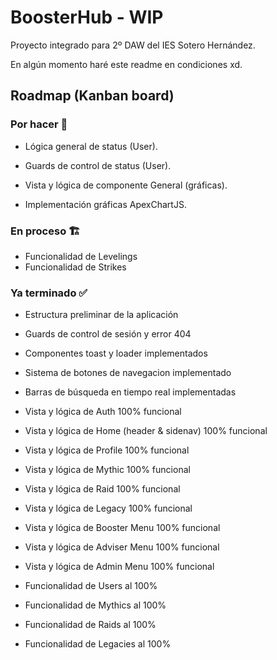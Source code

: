 # BoosterHub - WIP

Proyecto integrado para 2º DAW del IES Sotero Hernández.

En algún momento haré este readme en condiciones xd.


## Roadmap (Kanban board)

### Por hacer 🚧

 - Lógica general de status (User).
 - Guards de control de status (User).

 - Vista y lógica de componente General (gráficas).
 - Implementación gráficas ApexChartJS.

### En proceso 🏗️

 - Funcionalidad de Levelings
 - Funcionalidad de Strikes

### Ya terminado ✅

 - Estructura preliminar de la aplicación

 - Guards de control de sesión y error 404
 
 - Componentes toast y loader implementados
 - Sistema de botones de navegacion implementado
 - Barras de búsqueda en tiempo real implementadas

 - Vista y lógica de Auth 100% funcional
 - Vista y lógica de Home (header & sidenav) 100% funcional

 - Vista y lógica de Profile 100% funcional
 - Vista y lógica de Mythic 100% funcional
 - Vista y lógica de Raid 100% funcional
 - Vista y lógica de Legacy 100% funcional

 - Vista y lógica de Booster Menu 100% funcional
 - Vista y lógica de Adviser Menu 100% funcional
 - Vista y lógica de Admin Menu 100% funcional

 - Funcionalidad de Users al 100%
 - Funcionalidad de Mythics al 100%
 - Funcionalidad de Raids al 100%
 - Funcionalidad de Legacies al 100%
